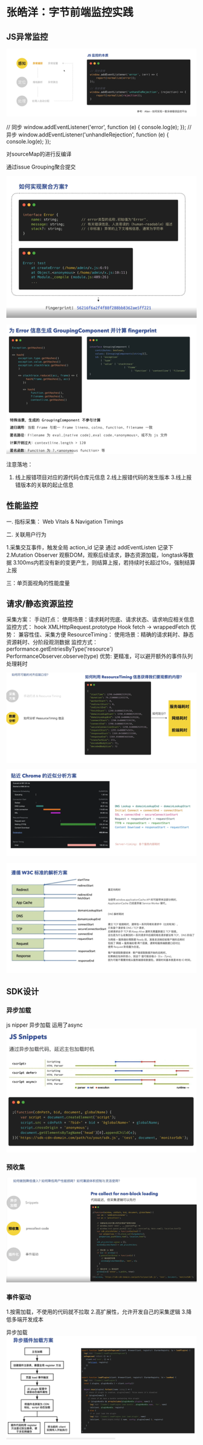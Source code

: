 # 张皓洋：字节前端监控实践

## JS异常监控

![](picture/张皓洋：字节前端监控实践/2022-05-29-16-28-20.png)

// 同步
window.addEventListener('error', function (e) {
  console.log(e);
});
// 异步
window.addEventListener('unhandleRejection', function (e) {
  console.log(e);
});

对sourceMap的进行反编译

通过issue Grouping聚合提交

![](picture/张皓洋：字节前端监控实践/2022-05-30-11-15-59.png)

![](picture/张皓洋：字节前端监控实践/2022-05-30-11-23-38.png)

注意落地：

1. 线上报错项目对应的源代码仓库元信息
2.线上报错代码的发生版本
3.线上报错版本的关联的起止信息

## 性能监控

一. 指标采集： Web Vitals & Navigation Timings

二. 关联用户行为

1.采集交互事件，触发全局 action_id 记录
通过 addEventListen 记录下
2.Mutation Observer 观察DOM，观察后续请求，静态资源加载，longtask等数据
3.100ms内若没有新的变更产生，则结算上报，若持续时长超过10s，强制结算上报

三：单页面视角的性能度量

## 请求/静态资源监控

采集方案：
手动打点：
 使用场景：请求耗时兜底、请求状态、请求响应相关信息
 监控方式： hook XMLHttpRequest.prototype  Hook fetch -> wrappedFetch
  优势： 兼容性佳、采集方便
ResourceTiming：
  使用场景：精确的请求耗时、静态资源耗时、分阶段观测数据
  监控方式：performance.getEntriesByType('resource') PerformanceObserver.observe(type)
  优势: 更精准，可以避开额外的事件队列处理耗时

![](picture/张皓洋：字节前端监控实践/2022-05-30-13-02-48.png)

![](picture/张皓洋：字节前端监控实践/2022-05-30-13-03-07.png)

![](picture/张皓洋：字节前端监控实践/2022-05-30-13-04-01.png)

## SDK设计

### 异步加载

js nipper 异步加载 运用了async
![](picture/张皓洋：字节前端监控实践/2022-05-30-13-06-10.png)

### 预收集

  ![](picture/张皓洋：字节前端监控实践/2022-05-30-13-24-12.png)

### 事件驱动

  1.按需加载，不使用的代码就不拉取
  2.高扩展性，允许开发自己的采集逻辑
  3.降低多端开发成本

异步加载
![](picture/张皓洋：字节前端监控实践/2022-05-30-13-31-14.png)
